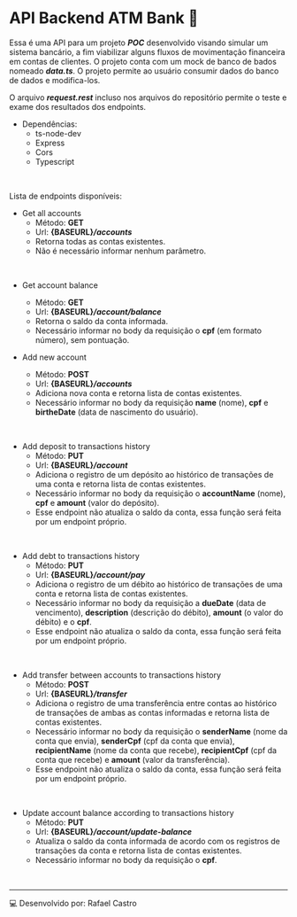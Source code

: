 
# API Backend ATM Bank :atm:


Essa é uma API para um projeto ***POC*** desenvolvido visando simular um sistema bancário, a fim viabilizar alguns fluxos de movimentação financeira em contas de clientes.
O projeto conta com um mock de banco de bados nomeado ***data.ts***. O projeto permite ao usuário consumir dados do banco de dados e modifica-los.

O arquivo ***request.rest*** incluso nos arquivos do repositório permite o teste e exame dos resultados dos endpoints.
</br>


* Dependências:
	* ts-node-dev
	* Express
	* Cors
	* Typescript
</br>


Lista de endpoints disponíveis:


* Get all accounts
	- Método: **GET**
	- Url: __{BASEURL}__***/accounts***
	- Retorna todas as contas existentes.
	- Não é necessário informar nenhum parâmetro.
</br>
	
	
* Get account balance
 	- Método: **GET**
	- Url: __{BASEURL}__***/account/balance***
	- Retorna o saldo da conta informada.
	- Necessário informar no body da requisição o **cpf** (em formato número), sem pontuação.
	
	
	
* Add new account
	- Método: **POST**
	- Url: __{BASEURL}__***/accounts***
	- Adiciona nova conta e retorna lista de contas existentes.
	- Necessário informar no body da requisição **name** (nome), **cpf** e **birtheDate** (data de nascimento do usuário).
</br>
	
	
* Add deposit to transactions history
	- Método: **PUT**
	- Url: __{BASEURL}__***/account***
	- Adiciona o registro de um depósito ao histórico de transações de uma conta e retorna lista de contas existentes.
	- Necessário informar no body da requisição o **accountName** (nome), **cpf** e **amount** (valor do depósito).
	- Esse endpoint não atualiza o saldo da conta, essa função será feita por um endpoint próprio.
</br>
	
	
* Add debt to transactions history
	- Método: **PUT**
	- Url: __{BASEURL}__***/account/pay***
	- Adiciona o registro de um débito ao histórico de transações de uma conta e retorna lista de contas existentes.
	- Necessário informar no body da requisição a **dueDate** (data de vencimento), **description** (descrição do débito), **amount** (o valor do débito) e o **cpf**.
	- Esse endpoint não atualiza o saldo da conta, essa função será feita por um endpoint próprio.
</br>


* Add transfer between accounts to transactions history
	- Método: **POST**
	- Url: __{BASEURL}__***/transfer***
	- Adiciona o registro de uma transferência entre contas ao histórico de transações de ambas as contas informadas e retorna lista de contas existentes.
	- Necessário informar no body da requisição o **senderName** (nome da conta que envia), **senderCpf** (cpf da conta que envia), **recipientName** (nome da conta que recebe), **recipientCpf** (cpf da conta que recebe) e **amount** (valor da transferência).
	- Esse endpoint não atualiza o saldo da conta, essa função será feita por um endpoint próprio.
</br>


* Update account balance according to transactions history
	- Método: **PUT**
	- Url: __{BASEURL}__***/account/update-balance***
	- Atualiza o saldo da conta informada de acordo com os registros de transações da conta e retorna lista de contas existentes.
	- Necessário informar no body da requisição o **cpf**.
</br>

  ---
  :computer: Desenvolvido por: Rafael Castro

